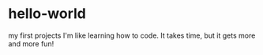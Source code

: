 # hello-world
my first projects
I'm like learning how to code. It takes time, but it gets more and more fun!
